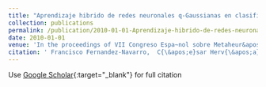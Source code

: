 ```yaml
---
title: "Aprendizaje hibrido de redes neuronales q-Gaussianas en clasificaci&apos;on binaria"
collection: publications
permalink: /publication/2010-01-01-Aprendizaje-hibrido-de-redes-neuronales-q-Gaussianas-en-clasificacion-binaria
date: 2010-01-01
venue: 'In the proceedings of VII Congreso Espa~nol sobre Metaheur&apos;isticas and Algoritmos Evolutivos y Bioinspirados (MAEB2010)'
citation: ' Francisco Fernandez-Navarro,  C{\&apos;e}sar Herv{\&apos;a}s-Mart{\&apos;i}nez,  Pedro Guti{\&apos;e}rrez,  Manuel Cruz-Ram{\&apos;i}rez,  Javier S{\&apos;a}nchez-Monedero, &quot;Aprendizaje hibrido de redes neuronales q-Gaussianas en clasificaci&amp;apos;on binaria.&quot; In the proceedings of VII Congreso Espa~nol sobre Metaheur&amp;apos;isticas and Algoritmos Evolutivos y Bioinspirados (MAEB2010), 2010.'
---
```

Use [Google Scholar](https://scholar.google.com/scholar?q=Aprendizaje+hibrido+de+redes+neuronales+q+Gaussianas+en+clasificaci&#x27;on+binaria){:target="_blank"} for full citation
